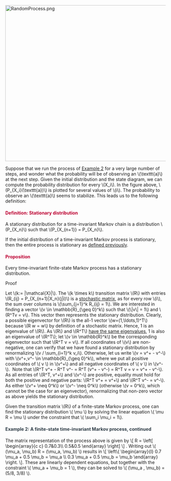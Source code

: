 <p><img src="https://canvas.uva.nl/courses/2205/files/413835/preview?verifier=d8BwJdQOyZ4E7qED9VJvB2wvo3vjyweCdjfteTkB" alt="RandomProcess.png" width="600" height="488" data-api-endpoint="https://canvas.uva.nl/api/v1/courses/2205/files/413835" data-api-returntype="File"></p>
<p>Suppose that we run the process of <a href="https://canvas.uva.nl/courses/2205/pages/markov-process-time-invariance-finite-state-transition-matrix#example2" data-api-endpoint="https://canvas.uva.nl/api/v1/courses/2205/pages/markov-process-time-invariance-finite-state-transition-matrix%23example2" data-api-returntype="Page">Example 2</a> for a very large number of steps, and wonder what the probability will be of observing an \(\texttt{a}\) at the next step. Given the initial distribution and the state diagram, we can compute the probability distribution for every \(X_i\). In the figure above, \(P_{X_i}(\texttt{a})\) is plotted for several values of \(i\). The probability to observe an \(\texttt{a}\) seems to stabilize. This leads us to the following definition:</p>
<div class="content-box pad-box-mini border border-trbl border-round">
<h4 style="color: #bc0031;"><strong>Definition: Stationary distribution</strong></h4>
A stationary distribution for a time-invariant Markov chain is a distribution \(P_{X_n}\) such that \(P_{X_{n+1}} = P_{X_n}\).</div>
<p>If the initial distribution of a time-invariant Markov process is stationary, then the entire process is stationary as <a title="Stationary Process" href="https://canvas.uva.nl/courses/2205/pages/stationary-process" data-api-endpoint="https://canvas.uva.nl/api/v1/courses/2205/pages/stationary-process" data-api-returntype="Page">defined previously</a>.</p>
<div class="content-box pad-box-mini border border-trbl border-round">
<h4 style="color: #bc0031;"><strong>Proposition</strong></h4>
Every time-invariant finite-state Markov process has a stationary distribution.
<p><span class="element_toggler" role="button" aria-controls="group12" aria-label="Toggler" aria-expanded="false"><span class="Button">Proof</span></span></p>
<div id="group12" style="">
<div class="content-box">Let \(k:= |\mathcal{X}|\). The \(k \times k\) transition matrix \(R\) with entries \(R_{ij} = P_{X_{n+1}|X_n}(j|i)\) is a <a href="https://en.wikipedia.org/wiki/Stochastic_matrix">stochastic matrix</a>, as for every row \(i\), the sum over columns is \(\sum_{j=1}^k R_{ij} = 1\). We are interested in finding a vector \(v \in \mathbb{R}_{\geq 0}^k\) such that \(\|v\| = 1\) and \(R^Tv = v\). This vector then represents the stationary distribution. Clearly, a possible eigenvector for \(R\) is the all-1 vector \(w=(1,\ldots,1)^T\) because \(R w = w\) by definition of a stochastic matrix. Hence, 1 is an eigenvalue of \(R\). As \(R\) and \(R^T\) <a href="https://math.stackexchange.com/questions/123923/a-matrix-and-its-transpose-have-the-same-set-of-eigenvalues/123927">have the same eigenvalues</a>, 1 is also an eigenvalue of \(R^T\); let \(v \in \mathbb{R}^k\) be the corresponding eigenvector such that \(R^T v = v\). If all coordinates of \(v\) are non-negative, one can verify that we have found a stationary distribution by renormalizing \(v / \sum_{i=1}^k v_i\). Otherwise, let us write \(v = v^+ - v^-\) with \(v^+,v^- \in \mathbb{R}_{\geq 0}^k\), where we put all positive coordinates of \( v \) in \(v^+\) and all negative coordinates of \( v \) in \(v^-\).  Note that \(R^T v^+ - R^T v^- = R^T (v^+ - v^-) = R^T v = v = v^+ - v^-\). As all entries of \(R^T, v^+\) and \(v^-\) are positive, equality must hold for both the positive and negative parts: \(R^T v^+ = v^+\) and \(R^T v^- = v^-\). As either \(v^+ \neq 0^k\) or \(v^- \neq 0^k\) (otherwise \(v = 0^k\), which cannot be the case for an eigenvector), renormalizing that non-zero vector as above yields the stationary distribution.</div>
</div>
</div>
<p>Given the transition matrix \(R\) of a finite-state Markov process, one can find the stationary distribution \( \mu \) by solving the linear equation \( \mu R = \mu \) under the constraint that \( \sum_i \mu_i = 1\).</p>
<div class="content-box pad-box-mini border border-trbl border-round">
<h4 id="example2" style="color: #2d3b45;"><strong>Example 2: A finite-state time-invariant Markov process, continued</strong></h4>
The matrix representation of the process above is given by \[ R = \left[ \begin{array}{c c} 0.7&amp;0.3\\ 0.5&amp;0.5 \end{array} \right] \] . Writing out \( (\mu_a, \mu_b) R = (\mu_a, \mu_b) \) results in \[ \left\{ \begin{array}{l} 0.7 \mu_a + 0.5 \mu_b = \mu_a \\ 0.3 \mu_a + 0.5 \mu_b = \mu_b \end{array} \right. \]. These are linearly dependent equations, but together with the constraint \( \mu_a + \mu_b = 1 \), they can be solved to \( (\mu_a , \mu_b) = (5/8, 3/8) \).</div>